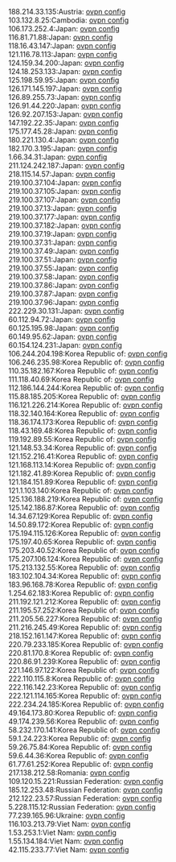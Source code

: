 188.214.33.135:Austria: [ovpn config](vpn/188_214_33_135.ovpn)  
103.132.8.25:Cambodia: [ovpn config](vpn/103_132_8_25.ovpn)  
106.173.252.4:Japan: [ovpn config](vpn/106_173_252_4.ovpn)  
116.81.71.88:Japan: [ovpn config](vpn/116_81_71_88.ovpn)  
118.16.43.147:Japan: [ovpn config](vpn/118_16_43_147.ovpn)  
121.116.78.113:Japan: [ovpn config](vpn/121_116_78_113.ovpn)  
124.159.34.200:Japan: [ovpn config](vpn/124_159_34_200.ovpn)  
124.18.253.133:Japan: [ovpn config](vpn/124_18_253_133.ovpn)  
125.198.59.95:Japan: [ovpn config](vpn/125_198_59_95.ovpn)  
126.171.145.197:Japan: [ovpn config](vpn/126_171_145_197.ovpn)  
126.89.255.73:Japan: [ovpn config](vpn/126_89_255_73.ovpn)  
126.91.44.220:Japan: [ovpn config](vpn/126_91_44_220.ovpn)  
126.92.207.153:Japan: [ovpn config](vpn/126_92_207_153.ovpn)  
147.192.22.35:Japan: [ovpn config](vpn/147_192_22_35.ovpn)  
175.177.45.28:Japan: [ovpn config](vpn/175_177_45_28.ovpn)  
180.221.130.4:Japan: [ovpn config](vpn/180_221_130_4.ovpn)  
182.170.3.195:Japan: [ovpn config](vpn/182_170_3_195.ovpn)  
1.66.34.31:Japan: [ovpn config](vpn/1_66_34_31.ovpn)  
211.124.242.187:Japan: [ovpn config](vpn/211_124_242_187.ovpn)  
218.115.14.57:Japan: [ovpn config](vpn/218_115_14_57.ovpn)  
219.100.37.104:Japan: [ovpn config](vpn/219_100_37_104.ovpn)  
219.100.37.105:Japan: [ovpn config](vpn/219_100_37_105.ovpn)  
219.100.37.107:Japan: [ovpn config](vpn/219_100_37_107.ovpn)  
219.100.37.13:Japan: [ovpn config](vpn/219_100_37_13.ovpn)  
219.100.37.177:Japan: [ovpn config](vpn/219_100_37_177.ovpn)  
219.100.37.182:Japan: [ovpn config](vpn/219_100_37_182.ovpn)  
219.100.37.19:Japan: [ovpn config](vpn/219_100_37_19.ovpn)  
219.100.37.31:Japan: [ovpn config](vpn/219_100_37_31.ovpn)  
219.100.37.49:Japan: [ovpn config](vpn/219_100_37_49.ovpn)  
219.100.37.51:Japan: [ovpn config](vpn/219_100_37_51.ovpn)  
219.100.37.55:Japan: [ovpn config](vpn/219_100_37_55.ovpn)  
219.100.37.58:Japan: [ovpn config](vpn/219_100_37_58.ovpn)  
219.100.37.86:Japan: [ovpn config](vpn/219_100_37_86.ovpn)  
219.100.37.87:Japan: [ovpn config](vpn/219_100_37_87.ovpn)  
219.100.37.96:Japan: [ovpn config](vpn/219_100_37_96.ovpn)  
222.229.30.131:Japan: [ovpn config](vpn/222_229_30_131.ovpn)  
60.112.94.72:Japan: [ovpn config](vpn/60_112_94_72.ovpn)  
60.125.195.98:Japan: [ovpn config](vpn/60_125_195_98.ovpn)  
60.149.95.62:Japan: [ovpn config](vpn/60_149_95_62.ovpn)  
60.154.124.231:Japan: [ovpn config](vpn/60_154_124_231.ovpn)  
106.244.204.198:Korea Republic of: [ovpn config](vpn/106_244_204_198.ovpn)  
106.246.235.98:Korea Republic of: [ovpn config](vpn/106_246_235_98.ovpn)  
110.35.182.167:Korea Republic of: [ovpn config](vpn/110_35_182_167.ovpn)  
111.118.40.69:Korea Republic of: [ovpn config](vpn/111_118_40_69.ovpn)  
112.186.144.244:Korea Republic of: [ovpn config](vpn/112_186_144_244.ovpn)  
115.88.185.205:Korea Republic of: [ovpn config](vpn/115_88_185_205.ovpn)  
116.121.226.214:Korea Republic of: [ovpn config](vpn/116_121_226_214.ovpn)  
118.32.140.164:Korea Republic of: [ovpn config](vpn/118_32_140_164.ovpn)  
118.36.174.173:Korea Republic of: [ovpn config](vpn/118_36_174_173.ovpn)  
118.43.169.48:Korea Republic of: [ovpn config](vpn/118_43_169_48.ovpn)  
119.192.89.55:Korea Republic of: [ovpn config](vpn/119_192_89_55.ovpn)  
121.148.53.34:Korea Republic of: [ovpn config](vpn/121_148_53_34.ovpn)  
121.152.216.41:Korea Republic of: [ovpn config](vpn/121_152_216_41.ovpn)  
121.168.113.14:Korea Republic of: [ovpn config](vpn/121_168_113_14.ovpn)  
121.182.41.89:Korea Republic of: [ovpn config](vpn/121_182_41_89.ovpn)  
121.184.151.89:Korea Republic of: [ovpn config](vpn/121_184_151_89.ovpn)  
121.1.103.140:Korea Republic of: [ovpn config](vpn/121_1_103_140.ovpn)  
125.136.188.219:Korea Republic of: [ovpn config](vpn/125_136_188_219.ovpn)  
125.142.186.87:Korea Republic of: [ovpn config](vpn/125_142_186_87.ovpn)  
14.34.67.129:Korea Republic of: [ovpn config](vpn/14_34_67_129.ovpn)  
14.50.89.172:Korea Republic of: [ovpn config](vpn/14_50_89_172.ovpn)  
175.194.115.126:Korea Republic of: [ovpn config](vpn/175_194_115_126.ovpn)  
175.197.40.65:Korea Republic of: [ovpn config](vpn/175_197_40_65.ovpn)  
175.203.40.52:Korea Republic of: [ovpn config](vpn/175_203_40_52.ovpn)  
175.207.106.124:Korea Republic of: [ovpn config](vpn/175_207_106_124.ovpn)  
175.213.132.55:Korea Republic of: [ovpn config](vpn/175_213_132_55.ovpn)  
183.102.104.34:Korea Republic of: [ovpn config](vpn/183_102_104_34.ovpn)  
183.96.168.78:Korea Republic of: [ovpn config](vpn/183_96_168_78.ovpn)  
1.254.62.183:Korea Republic of: [ovpn config](vpn/1_254_62_183.ovpn)  
211.192.121.212:Korea Republic of: [ovpn config](vpn/211_192_121_212.ovpn)  
211.195.57.252:Korea Republic of: [ovpn config](vpn/211_195_57_252.ovpn)  
211.205.56.227:Korea Republic of: [ovpn config](vpn/211_205_56_227.ovpn)  
211.216.245.49:Korea Republic of: [ovpn config](vpn/211_216_245_49.ovpn)  
218.152.161.147:Korea Republic of: [ovpn config](vpn/218_152_161_147.ovpn)  
220.79.233.185:Korea Republic of: [ovpn config](vpn/220_79_233_185.ovpn)  
220.81.170.8:Korea Republic of: [ovpn config](vpn/220_81_170_8.ovpn)  
220.86.91.239:Korea Republic of: [ovpn config](vpn/220_86_91_239.ovpn)  
221.146.97.122:Korea Republic of: [ovpn config](vpn/221_146_97_122.ovpn)  
222.110.115.8:Korea Republic of: [ovpn config](vpn/222_110_115_8.ovpn)  
222.116.142.23:Korea Republic of: [ovpn config](vpn/222_116_142_23.ovpn)  
222.121.114.165:Korea Republic of: [ovpn config](vpn/222_121_114_165.ovpn)  
222.234.24.185:Korea Republic of: [ovpn config](vpn/222_234_24_185.ovpn)  
49.164.173.80:Korea Republic of: [ovpn config](vpn/49_164_173_80.ovpn)  
49.174.239.56:Korea Republic of: [ovpn config](vpn/49_174_239_56.ovpn)  
58.232.170.141:Korea Republic of: [ovpn config](vpn/58_232_170_141.ovpn)  
59.1.24.223:Korea Republic of: [ovpn config](vpn/59_1_24_223.ovpn)  
59.26.75.84:Korea Republic of: [ovpn config](vpn/59_26_75_84.ovpn)  
59.6.44.36:Korea Republic of: [ovpn config](vpn/59_6_44_36.ovpn)  
61.77.61.252:Korea Republic of: [ovpn config](vpn/61_77_61_252.ovpn)  
217.138.212.58:Romania: [ovpn config](vpn/217_138_212_58.ovpn)  
109.120.15.221:Russian Federation: [ovpn config](vpn/109_120_15_221.ovpn)  
185.12.253.48:Russian Federation: [ovpn config](vpn/185_12_253_48.ovpn)  
212.122.23.57:Russian Federation: [ovpn config](vpn/212_122_23_57.ovpn)  
5.228.115.12:Russian Federation: [ovpn config](vpn/5_228_115_12.ovpn)  
77.239.165.96:Ukraine: [ovpn config](vpn/77_239_165_96.ovpn)  
116.103.213.79:Viet Nam: [ovpn config](vpn/116_103_213_79.ovpn)  
1.53.253.1:Viet Nam: [ovpn config](vpn/1_53_253_1.ovpn)  
1.55.134.184:Viet Nam: [ovpn config](vpn/1_55_134_184.ovpn)  
42.115.233.77:Viet Nam: [ovpn config](vpn/42_115_233_77.ovpn)  
